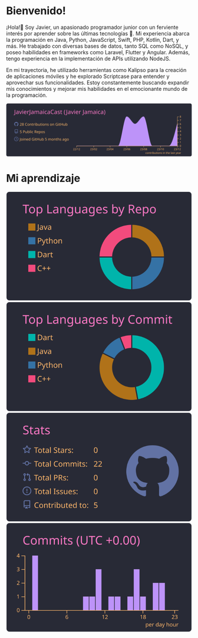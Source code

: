 # Bienvenido!
¡Hola!👋 Soy Javier, un apasionado programador junior con un ferviente interés por aprender sobre las últimas tecnologías 📱. Mi experiencia abarca la programación en Java, Python, JavaScript, Swift, PHP, Kotlin, Dart, y más. He trabajado con diversas bases de datos, tanto SQL como NoSQL, y poseo habilidades en frameworks como Laravel, Flutter y Angular. Además, tengo experiencia en la implementación de APIs utilizando NodeJS.

En mi trayectoria, he utilizado herramientas como Kalipso para la creación de aplicaciones móviles y he explorado Scriptcase para entender y aprovechar sus funcionalidades. Estoy constantemente buscando expandir mis conocimientos y mejorar mis habilidades en el emocionante mundo de la programación.

[![](https://raw.githubusercontent.com/JavierJamaicaCast/JavierJamaicaCast/master/profile-summary-card-output/dracula/0-profile-details.svg)](https://github.com/vn7n24fzkq/github-profile-summary-cards)

# Mi aprendizaje
[![](https://raw.githubusercontent.com/JavierJamaicaCast/JavierJamaicaCast/master/profile-summary-card-output/dracula/1-repos-per-language.svg)](https://github.com/vn7n24fzkq/github-profile-summary-cards) [![](https://raw.githubusercontent.com/JavierJamaicaCast/JavierJamaicaCast/master/profile-summary-card-output/dracula/2-most-commit-language.svg)](https://github.com/vn7n24fzkq/github-profile-summary-cards)
[![](https://raw.githubusercontent.com/JavierJamaicaCast/JavierJamaicaCast/master/profile-summary-card-output/dracula/3-stats.svg)](https://github.com/vn7n24fzkq/github-profile-summary-cards) [![](https://raw.githubusercontent.com/JavierJamaicaCast/JavierJamaicaCast/master/profile-summary-card-output/dracula/4-productive-time.svg)](https://github.com/vn7n24fzkq/github-profile-summary-cards)
